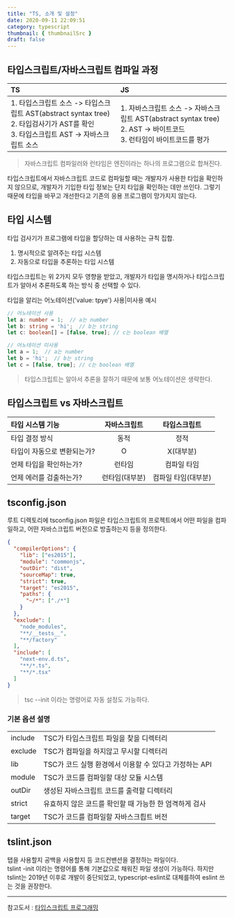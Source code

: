 ```yaml
---
title: "TS, 소개 및 설정"
date: 2020-09-11 22:09:51
category: typescript
thumbnail: { thumbnailSrc }
draft: false
---
```


## 타입스크립트/자바스크립트 컴파일 과정

|TS|JS|
|:--|:--|
|1. 타입스크립트 소스 -> 타입스크립트 AST(abstract syntax tree)<br/>2. 타입검사기가 AST를 확인<br/>3. 타입스크립트 AST -> 자바스크립트 소스|1. 자바스크립트 소스 -> 자바스크립트 AST(abstract syntax tree)<br/>2. AST -> 바이트코드<br/>3. 런타임이 바이트코드를 평가|

> 자바스크립트 컴파일러와 런타임은 엔진이라는 하나의 프로그램으로 합쳐진다.

타입스크립트에서 자바스크립트 코드로 컴파일할 때는 개발자가 사용한 타입을 확인하지 않으므로, 개발자가 기입한 타입 정보는 단지 타입을 확인하는 데만 쓰인다. 그렇기 때문에 타입을 바꾸고 개선한다고 기존의 응용 프로그램이 망가지지 않는다.

## 타입 시스템

타입 검사기가 프로그램에 타입을 할당하는 데 사용하는 규칙 집합.

1. 명시적으로 알려주는 타입 시스템
2. 자동으로 타입을 추론하는 타입 시스템

타입스크립트는 위 2가지 모두 영향을 받았고, 개발자가 타입을 명시하거나 타입스크립트가 알아서 추론하도록 하는 방식 중 선택할 수 있다.

타입을 알리는 어노테이션('value: tpye') 사용|미사용 예시

```typescript
// 어노테이션 사용
let a: number = 1;  // a는 number
let b: string = 'hi';  // b는 string
let c: boolean[] = [false, true]; // c는 boolean 배열

// 어노테이션 미사용
let a = 1;  // a는 number
let b = 'hi';  // b는 string
let c = [false, true]; // c는 boolean 배열
```

> 타입스크립트는 알아서 추론을 잘하기 때문에 보통 어노테이션은 생략한다.

## 타입스크립트 vs 자바스크립트

|타입 시스템 기능|자바스크립트|타입스크립트|
|:--|:-:|:-:|
|타입 결정 방식|동적|정적|
|타입이 자동으로 변환되는가?|O|X(대부분)|
|언제 타입을 확인하는가?|런타임|컴파일 타임|
|언제 에러를 검출하는가?|런타임(대부분)|컴파일 타임(대부분)|

## tsconfig.json

루트 디렉토리에 tsconfig.json 파일은 타입스크립트의 프로젝트에서 어떤 파일을 컴파일하고, 어떤 자바스크립트 버전으로 방출하는지 등을 정의한다.

```json
{
  "compilerOptions": {
    "lib": ["es2015"],
    "module": "commonjs",
    "outDir": "dist",
    "sourceMap": true,
    "strict": true,
    "target": "es2015",
    "paths": {
      "~/*": ["./*"]
    }
  },
  "exclude": [
    "node_modules",
    "**/__tests__",
    "**/factory"
  ],
  "include": [
    "next-env.d.ts",
    "**/*.ts",
    "**/*.tsx"
  ]
}
```

> tsc --init 이라는 명령어로 자동 설정도 가능하다.

### 기본 옵션 설명
|||
|:--|:--|
|include|TSC가 타입스크립트 파일을 찾을 디렉터리|
|exclude|TSC가 컴파일을 하지않고 무시할 디렉터리|
|lib|TSC가 코드 실행 환경에서 이용할 수 있다고 가정하는 API|
|module|TSC가 코드를 컴파일할 대상 모듈 시스템|
|outDir|생성된 자바스크립트 코드를 출력할 디렉터리|
|strict|유효하지 않은 코드를 확인할 때 가능한 한 엄격하게 검사|
|target|TSC가 코드를 컴파일할 자바스크릡트 버전|

## tslint.json

탭을 사용할지 공백을 사용할지 등 코드컨밴션을 결정하는 파일이다.<br/>
tslint -init 이라는 명령어를 통해 기본값으로 채워진 파일 생성이 가능하다. 하지만 tslint는 2019년 이후로 개발이 중단되었고, typescript-eslint로 대체를하여 eslint 쓰는 것을 권장한다.

-----

참고도서 : [타입스크립트 프로그래밍](http://www.yes24.com/Product/Goods/90265564)